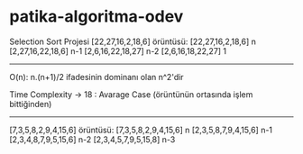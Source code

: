 # patika-algoritma-odev
Selection Sort Projesi
[22,27,16,2,18,6] örüntüsü:
[22,27,16,2,18,6] n
[2,27,16,22,18,6] n-1
[2,6,16,22,18,27] n-2
[2,6,16,18,22,27] 1

_________________________________________________

O(n): n.(n+1)/2 ifadesinin dominanı olan n^2'dir

Time Complexity -> 18 : Avarage Case (örüntünün ortasında işlem bittiğinden)

_______________________________

[7,3,5,8,2,9,4,15,6] örüntüsü:
[7,3,5,8,2,9,4,15,6] n
[2,3,5,8,7,9,4,15,6] n-1
[2,3,4,8,7,9,5,15,6] n-2
[2,3,4,5,7,9,5,15,8] n-3

